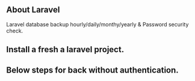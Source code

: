 ## About Laravel
Laravel database backup hourly/daily/monthy/yearly & Password security check.

## Install a fresh a laravel project.

## Below steps for back without authentication.
